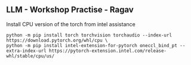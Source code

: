 ## LLM - Workshop Practise - Ragav 

Install CPU version of the torch from intel assistance 
``` 
python -m pip install torch torchvision torchaudio --index-url https://download.pytorch.org/whl/cpu \
python -m pip install intel-extension-for-pytorch oneccl_bind_pt --extra-index-url https://pytorch-extension.intel.com/release-whl/stable/cpu/us/ 

```